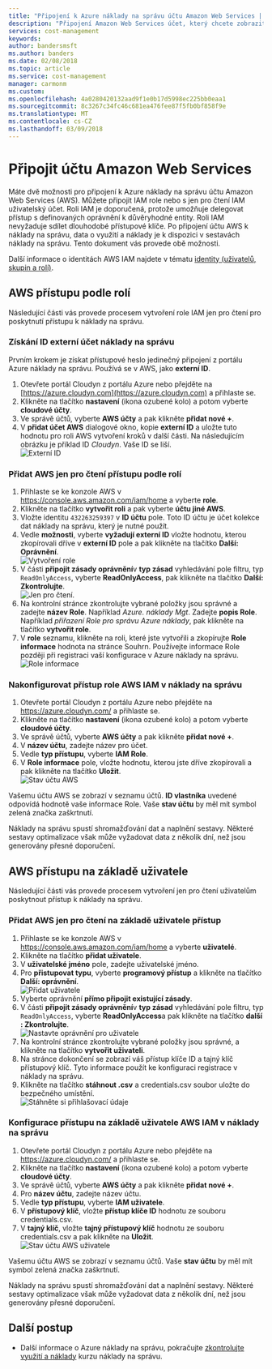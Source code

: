 ```yaml
---
title: "Připojení k Azure náklady na správu účtu Amazon Web Services | Microsoft Docs"
description: "Připojení Amazon Web Services účet, který chcete zobrazit data o využití a náklady v sestavách náklady na správu."
services: cost-management
keywords: 
author: bandersmsft
ms.author: banders
ms.date: 02/08/2018
ms.topic: article
ms.service: cost-management
manager: carmonm
ms.custom: 
ms.openlocfilehash: 4a0280420132aad9f1e0b17d5998ec225bb0eaa1
ms.sourcegitcommit: 8c3267c34fc46c681ea476fee87f5fb0bf858f9e
ms.translationtype: MT
ms.contentlocale: cs-CZ
ms.lasthandoff: 03/09/2018
---
```

# <a name="connect-an-amazon-web-services-account"></a>Připojit účtu Amazon Web Services

Máte dvě možnosti pro připojení k Azure náklady na správu účtu Amazon Web Services (AWS). Můžete připojit IAM role nebo s jen pro čtení IAM uživatelský účet. Roli IAM je doporučená, protože umožňuje delegovat přístup s definovaných oprávnění k důvěryhodné entity. Roli IAM nevyžaduje sdílet dlouhodobé přístupové klíče. Po připojení účtu AWS k náklady na správu, data o využití a náklady je k dispozici v sestavách náklady na správu. Tento dokument vás provede obě možnosti.

Další informace o identitách AWS IAM najdete v tématu [identity (uživatelů, skupin a rolí)](https://docs.aws.amazon.com/IAM/latest/UserGuide/id.html).

## <a name="aws-role-based-access"></a>AWS přístupu podle rolí

Následující části vás provede procesem vytvoření role IAM jen pro čtení pro poskytnutí přístupu k náklady na správu.

### <a name="get-your-cost-management-account-external-id"></a>Získání ID externí účet náklady na správu

Prvním krokem je získat přístupové heslo jedinečný připojení z portálu Azure náklady na správu. Používá se v AWS, jako **externí ID**.

1. Otevřete portál Cloudyn z portálu Azure nebo přejděte na [https://azure.cloudyn.com](https://azure.cloudyn.com) a přihlaste se.
2. Klikněte na tlačítko **nastavení** (ikona ozubené kolo) a potom vyberte **cloudové účty**.
3. Ve správě účtů, vyberte **AWS účty** a pak klikněte **přidat nové +**.
4. V **přidat účet AWS** dialogové okno, kopie **externí ID** a uložte tuto hodnotu pro roli AWS vytvoření kroků v další části. Na následujícím obrázku je příklad ID _Cloudyn_. Vaše ID se liší.  
    ![Externí ID](./media/connect-aws-account/external-id.png)

### <a name="add-aws-read-only-role-based-access"></a>Přidat AWS jen pro čtení přístupu podle rolí

1. Přihlaste se ke konzole AWS v https://console.aws.amazon.com/iam/home a vyberte **role**.
2. Klikněte na tlačítko **vytvořit roli** a pak vyberte **účtu jiné AWS**.
3. Vložte identitu `432263259397` v **ID účtu** pole. Toto ID účtu je účet kolekce dat náklady na správu, který je nutné použít.
4. Vedle **možnosti**, vyberte **vyžadují externí ID** vložte hodnotu, kterou zkopírovali dříve v **externí ID** pole a pak klikněte na tlačítko **Další: Oprávnění**.  
    ![Vytvoření role](./media/connect-aws-account/create-role01.png)
5. V části **připojit zásady oprávnění**v **typ zásad** vyhledávání pole filtru, typ `ReadOnlyAccess`, vyberte **ReadOnlyAccess**, pak klikněte na tlačítko **Další: Zkontrolujte**.  
    ![Jen pro čtení.](./media/connect-aws-account/readonlyaccess.png)
6. Na kontrolní stránce zkontrolujte vybrané položky jsou správné a zadejte **název Role**. Například *Azure. náklady Mgt*. Zadejte **popis Role**. Například _přiřazení Role pro správu Azure náklady_, pak klikněte na tlačítko **vytvořit role**.
7. V **role** seznamu, klikněte na roli, které jste vytvořili a zkopírujte **Role informace** hodnota na stránce Souhrn. Používejte informace Role později při registraci vaší konfigurace v Azure náklady na správu.  
    ![Role informace](./media/connect-aws-account/role-arn.png)

### <a name="configure-aws-iam-role-access-in-cost-management"></a>Nakonfigurovat přístup role AWS IAM v náklady na správu

1. Otevřete portál Cloudyn z portálu Azure nebo přejděte na https://azure.cloudyn.com/ a přihlaste se.
2. Klikněte na tlačítko **nastavení** (ikona ozubené kolo) a potom vyberte **cloudové účty**.
3. Ve správě účtů, vyberte **AWS účty** a pak klikněte **přidat nové +**.
4. V **název účtu**, zadejte název pro účet.
5. Vedle **typ přístupu**, vyberte **IAM Role**.
6. V **Role informace** pole, vložte hodnotu, kterou jste dříve zkopírovali a pak klikněte na tlačítko **Uložit**.  
    ![Stav účtu AWS](./media/connect-aws-account/aws-account-status01.png)

Vašemu účtu AWS se zobrazí v seznamu účtů. **ID vlastníka** uvedené odpovídá hodnotě vaše informace Role. Vaše **stav účtu** by měl mít symbol zelená značka zaškrtnutí.

Náklady na správu spustí shromažďování dat a naplnění sestavy. Některé sestavy optimalizace však může vyžadovat data z několik dní, než jsou generovány přesné doporučení.

## <a name="aws-user-based-access"></a>AWS přístupu na základě uživatele

Následující části vás provede procesem vytvoření jen pro čtení uživatelům poskytnout přístup k náklady na správu.

### <a name="add-aws-read-only-user-based-access"></a>Přidat AWS jen pro čtení na základě uživatele přístup

1. Přihlaste se ke konzole AWS v https://console.aws.amazon.com/iam/home a vyberte **uživatelé**.
2. Klikněte na tlačítko **přidat uživatele**.
3. V **uživatelské jméno** pole, zadejte uživatelské jméno.
4. Pro **přistupovat typu**, vyberte **programový přístup** a klikněte na tlačítko **Další: oprávnění**.  
    ![Přidat uživatele](./media/connect-aws-account/add-user01.png)
5. Vyberte oprávnění **přímo připojit existující zásady**.
6. V části **připojit zásady oprávnění**v **typ zásad** vyhledávání pole filtru, typ `ReadOnlyAccess`, vyberte **ReadOnlyAccess**a pak klikněte na tlačítko **další : Zkontrolujte**.  
    ![Nastavte oprávnění pro uživatele](./media/connect-aws-account/set-permission-for-user.png)
7. Na kontrolní stránce zkontrolujte vybrané položky jsou správné, a klikněte na tlačítko **vytvořit uživateli**.
8. Na stránce dokončení se zobrazí váš přístup klíče ID a tajný klíč přístupový klíč. Tyto informace použít ke konfiguraci registrace v náklady na správu.
9. Klikněte na tlačítko **stáhnout .csv** a credentials.csv soubor uložte do bezpečného umístění.  
    ![Stáhněte si přihlašovací údaje](./media/connect-aws-account/download-csv.png)


### <a name="configure-aws-iam-user-based-access-in-cost-management"></a>Konfigurace přístupu na základě uživatele AWS IAM v náklady na správu

1. Otevřete portál Cloudyn z portálu Azure nebo přejděte na https://azure.cloudyn.com/ a přihlaste se.
2. Klikněte na tlačítko **nastavení** (ikona ozubené kolo) a potom vyberte **cloudové účty**.
3. Ve správě účtů, vyberte **AWS účty** a pak klikněte **přidat nové +**.
4. Pro **název účtu**, zadejte název účtu.
5. Vedle **typ přístupu**, vyberte **IAM uživatele**.
6. V **přístupový klíč**, vložte **přístup klíče ID** hodnotu ze souboru credentials.csv.
7. V **tajný klíč**, vložte **tajný přístupový klíč** hodnotu ze souboru credentials.csv a pak klikněte na **Uložit**.  
    ![Stav účtu AWS uživatele](./media/connect-aws-account/aws-user-account-status.png)

Vašemu účtu AWS se zobrazí v seznamu účtů. Vaše **stav účtu** by měl mít symbol zelená značka zaškrtnutí.

Náklady na správu spustí shromažďování dat a naplnění sestavy. Některé sestavy optimalizace však může vyžadovat data z několik dní, než jsou generovány přesné doporučení.

## <a name="next-steps"></a>Další postup

- Další informace o Azure náklady na správu, pokračujte [zkontrolujte využití a náklady](tutorial-review-usage.md) kurzu náklady na správu.
